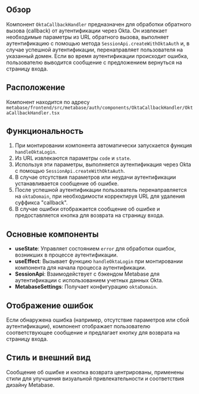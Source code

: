 
## Обзор

Компонент `OktaCallbackHandler` предназначен для обработки обратного вызова (callback) от аутентификации через Okta. Он извлекает необходимые параметры из URL обратного вызова, выполняет аутентификацию с помощью метода `SessionApi.createWithOktaAuth` и, в случае успешной аутентификации, перенаправляет пользователя на указанный домен. Если во время аутентификации происходит ошибка, пользователю выводится сообщение с предложением вернуться на страницу входа.

## Расположение

Компонент находится по адресу `metabase/frontend/src/metabase/auth/components/OktaCallbackHandler/OktaCallbackHandler.tsx`
## Функциональность

1. При монтировании компонента автоматически запускается функция `handleOktaLogin`.
2. Из URL извлекаются параметры `code` и `state`.
3. Используя эти параметры, выполняется аутентификация через Okta с помощью `SessionApi.createWithOktaAuth`.
4. В случае отсутствия параметров или неудачи аутентификации устанавливается сообщение об ошибке.
5. После успешной аутентификации пользователь перенаправляется на `oktaDomain`, при необходимости корректируя URL для удаления суффикса "callback".
6. В случае ошибки отображается сообщение об ошибке и предоставляется кнопка для возврата на страницу входа.

## Основные компоненты

- **useState**: Управляет состоянием `error` для обработки ошибок, возникших в процессе аутентификации.
- **useEffect**: Вызывает функцию `handleOktaLogin` при монтировании компонента для начала процесса аутентификации.
- **SessionApi**: Взаимодействует с бэкендом Metabase для аутентификации с использованием учетных данных Okta.
- **MetabaseSettings**: Получает конфигурацию `oktaDomain`.

## Отображение ошибок

Если обнаружена ошибка (например, отсутствие параметров или сбой аутентификации), компонент отображает пользователю соответствующее сообщение и предлагает кнопку для возврата на страницу входа.

## Стиль и внешний вид

Сообщение об ошибке и кнопка возврата центрированы, применены стили для улучшения визуальной привлекательности и соответствия дизайну Metabase.